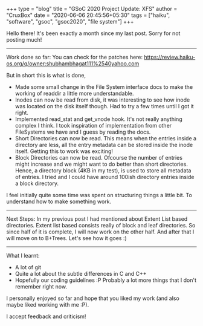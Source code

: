 +++
type = "blog"
title = "GSoC 2020 Project Update: XFS"
author = "CruxBox"
date = "2020-06-06 20:45:56+05:30"
tags = ["haiku", "software", "gsoc", "gsoc2020", "file system"]
+++

Hello there!
It's been exactly a month since my last post. Sorry for not posting much!

---

Work done so far:
You can check for the patches here: https://review.haiku-os.org/q/owner:shubhambhagat111%2540yahoo.com

But in short this is what is done,

- Made some small change in the File System interface docs to make the working of readdir a little more understandable.
- Inodes can now be read from disk, it was interesting to see how inode was located on the disk itself though. Had to try a few times until I got it right.
- Implemented read_stat and get_vnode hook. It's not really anything complex I think. I took inspiration of implementation from other FileSystems we have and I guess by reading the docs.
- Short Directories can now be read. This means when the entries inside a directory are less, all the entry metadata can be stored inside the inode itself. Getting this to work was exciting!
- Block Directories can now be read. Ofcourse the number of entries might increase and we might want to do better than short directories. Hence, a directory block (4KB in my test), is used to store all metadata of entries. I tried and I could have around 100ish directory entries inside a block directory.

I feel initially quite some time was spent on structuring things a little bit. To understand how to make something work.

---

Next Steps:
In my previous post I had mentioned about Extent List based directories. Extent list based consists really of block and leaf directories. So since half of it is complete, I will now work on the other half.
And after that I will move on to B+Trees. Let's see how it goes :)

---

What I learnt:

- A lot of git
- Quite a lot about the subtle differences in C and C++
- Hopefully our coding guidelines :P
Probably a lot more things that I don't remember right now.

I personally enjoyed so far and hope that you liked my work (and also maybe liked working with me :P).

I accept feedback and criticism!
